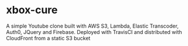 # xbox-cure
A simple Youtube clone built with AWS S3, Lambda, Elastic Transcoder, Auth0, JQuery and Firebase. Deployed with TravisCI and distributed with CloudFront from a static S3 bucket
